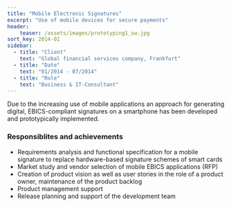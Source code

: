 ```yaml
---
title: "Mobile Electronic Signatures"
excerpt: "Use of mobile devices for secure payments"
header:
    teaser: /assets/images/prototyping1_sw.jpg
sort_key: 2014-01
sidebar:
  - title: "Client"
    text: "Global financial services company, Frankfurt"
  - title: "Date"
    text: "01/2014 - 07/2014"
  - title: "Role"
    text: "Business & IT-Consultant"
---
```


Due to the increasing use of mobile applications an approach for generating digital, EBICS-compliant signatures on a smartphone has been developed and prototypically implemented.

### Responsiblites and achievements

- Requirements analysis and functional specification for a mobile signature to replace hardware-based signature schemes of smart cards
- Market study and vendor selection of mobile EBICS applications (RFP)
- Creation of product vision as well as user stories in the role of a product owner, maintenance of the product backlog
- Product management support
- Release planning and support of the development team